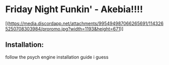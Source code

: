 # Friday Night Funkin' - Akebia!!!!
[(https://media.discordapp.net/attachments/995494987066265691/1143265250708303984/proromo.jpg?width=1193&height=671)]

## Installation:
follow the psych engine installation guide i guess